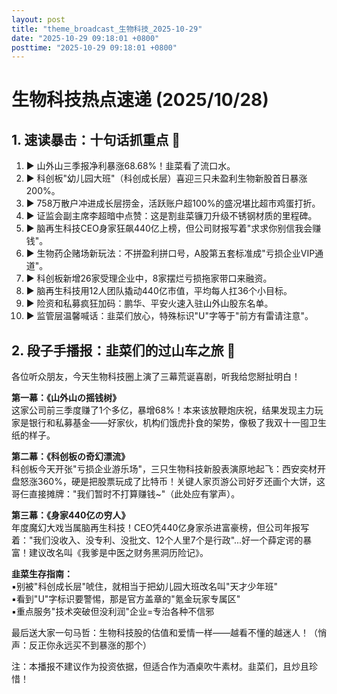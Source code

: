 ```yaml
---
layout: post
title: "theme_broadcast_生物科技_2025-10-29"
date: "2025-10-29 09:18:01 +0800"
posttime: "2025-10-29 09:18:01 +0800"
---
```


# 生物科技热点速递 (2025/10/28)

## 1. 速读暴击：十句话抓重点 🚀

1. ▶️ 山外山三季报净利暴涨68.68%！韭菜看了流口水。
2. ▶️ 科创板"幼儿园大班"（科创成长层）喜迎三只未盈利生物新股首日暴涨200%。
3. ▶️ 758万散户冲进成长层捞金，活跃账户超100%的盛况堪比超市鸡蛋打折。
4. ▶️ 证监会副主席李超暗中点赞：这是割韭菜镰刀升级不锈钢材质的里程碑。
5. ▶️ 脑再生科技CEO身家狂飙440亿上榜，但公司财报写着"求求你别信我会赚钱"。
6. ▶️ 生物药企赌场新玩法：不拼盈利拼口号，A股第五套标准成"亏损企业VIP通道"。
7. ▶️ 科创板新增26家受理企业中，8家摆烂亏损拖家带口来融资。
8. ▶️ 脑再生科技用12人团队撬动440亿市值，平均每人扛36个小目标。
9. ▶️ 险资和私募疯狂加码：鹏华、平安火速入驻山外山股东名单。
10. ▶️ 监管层温馨喊话：韭菜们放心，特殊标识"U"字等于"前方有雷请注意"。

## 2. 段子手播报：韭菜们的过山车之旅 🎢

各位听众朋友，今天生物科技圈上演了三幕荒诞喜剧，听我给您掰扯明白！

**第一幕：《山外山の摇钱树》**  
这家公司前三季度赚了1个多亿，暴增68%！本来该放鞭炮庆祝，结果发现主力玩家是银行和私募基金——好家伙，机构们饿虎扑食的架势，像极了我双十一囤卫生纸的样子。

**第二幕：《科创板の奇幻漂流》**  
科创板今天开张"亏损企业游乐场"，三只生物科技新股表演原地起飞：西安奕材开盘怒涨360%，硬是把股票玩成了比特币！关键人家页游公司好歹还画个大饼，这哥仨直接摊牌："我们暂时不打算赚钱~"（此处应有掌声）。

**第三幕：《身家440亿の穷人》**  
年度魔幻大戏当属脑再生科技！CEO凭440亿身家杀进富豪榜，但公司年报写着："我们没收入、没专利、没批文、12个人里7个是行政"...好一个薛定谔的暴富！建议改名叫《我爹是中医之财务黑洞历险记》。

**韭菜生存指南：**  
▪️别被"科创成长层"唬住，就相当于把幼儿园大班改名叫"天才少年班"  
▪️看到"U"字标识要警惕，那是官方盖章的"氪金玩家专属区"  
▪️重点服务"技术突破但没利润"企业=专治各种不信邪  

最后送大家一句马哲：生物科技股的估值和爱情一样——越看不懂的越迷人！（悄声：反正你永远买不到暴涨的那个）  

注：本播报不建议作为投资依据，但适合作为酒桌吹牛素材。韭菜们，且炒且珍惜！